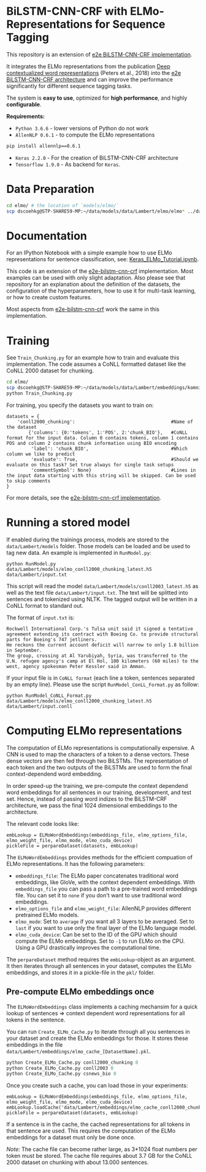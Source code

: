 # BiLSTM-CNN-CRF with ELMo-Representations for Sequence Tagging

This repository is an extension of [e2e BiLSTM-CNN-CRF implementation](http://dscoe.oocl.com/nlp/models/tree/master/e2e).

It integrates the ELMo representations from the publication [Deep contextualized word representations](http://arxiv.org/abs/1802.05365) (Peters et al., 2018) into the [e2e BiLSTM-CNN-CRF architecture](http://dscoe.oocl.com/nlp/models/tree/master/e2e) and can improve the performance significantly for different sequence tagging tasks.


The system is **easy to use**, optimized for **high performance**, and highly **configurable**.

**Requirements:**
* `Python 3.6.6` - lower versions of Python do not work
* `AllenNLP 0.6.1` - to compute the ELMo representations

```bash
pip install allennlp==0.6.1
```
* `Keras 2.2.0` - For the creation of BiLSTM-CNN-CRF architecture
* `Tensorflow 1.9.0` - As backend for `Keras`.


# Data Preparation
```bash
cd elmo/ # the location of `models/elmo/`
scp dscoehkg@STP-SHARE59-MP:~/data/models/data/Lambert/elmo/elmo* ../data/Lambert/elmo/
```

# Documentation
For an IPython Notebook with a simple example how to use ELMo representations for sentence classification, see: [Keras_ELMo_Tutorial.ipynb](Keras_ELMo_Tutorial.ipynb).

This code is an extension of the [e2e-bilstm-cnn-crf](http://dscoe.oocl.com/nlp/models/tree/master/e2e) implementation. Most examples can be used with only slight adaptation. Also please see that repository for an explanation about the definition of the datasets, the configuration of the hyperparameters, how to use it for multi-task learning, or how to create custom features.

Most aspects from [e2e-bilstm-cnn-crf](http://dscoe.oocl.com/nlp/models/tree/master/e2e) work the same in this implementation.


# Training
See `Train_Chunking.py` for an example how to train and evaluate this implementation. The code assumes a CoNLL formatted dataset like the CoNLL 2000 dataset for chunking.
```bash
cd elmo/
scp dscoehkg@STP-SHARE59-MP:~/data/models/data/Lambert/embeddings/komninos_english_embeddings.gz ../data/Lambert/embeddings/
python Train_Chunking.py
```

For training, you specify the datasets you want to train on:
```
datasets = {
    'conll2000_chunking':                                   #Name of the dataset
        {'columns': {0:'tokens', 1:'POS', 2:'chunk_BIO'},   #CoNLL format for the input data. Column 0 contains tokens, column 1 contains POS and column 2 contains chunk information using BIO encoding
         'label': 'chunk_BIO',                              #Which column we like to predict
         'evaluate': True,                                  #Should we evaluate on this task? Set true always for single task setups
         'commentSymbol': None}                             #Lines in the input data starting with this string will be skipped. Can be used to skip comments
}
```

For more details, see the [e2e-bilstm-cnn-crf implementation](http://dscoe.oocl.com/nlp/models/tree/master/e2e).


# Running a stored model
If enabled during the trainings process, models are stored to the `data/Lambert/models` folder. Those models can be loaded and be used to tag new data. An example is implemented in `RunModel.py`:

```
python RunModel.py data/Lambert/models/elmo_conll2000_chunking_latest.h5 data/Lambert/input.txt
```
This script will read the model `data/Lambert/models/conll2003_latest.h5` as well as the text file `data/Lambert/input.txt`. The text will be splitted into sentences and tokenized using NLTK. The tagged output will be written in a CoNLL format to standard out.

The format of `input.txt` is:
```
Rockwell International Corp.'s Tulsa unit said it signed a tentative agreement extending its contract with Boeing Co. to provide structural parts for Boeing's 747 jetliners.
He reckons the current account deficit will narrow to only 1.8 billion in September.
The group, crossing at Al Yarubiyah, Syria, was transferred to the U.N. refugee agency's camp at El Hol, 100 kilometers (60 miles) to the west, agency spokesman Peter Kessler said in Amman.
```
If your input file is in `CoNLL format` (each line a token, sentences separated by an empty line).
Please use the script `RunModel_ConLL_Format.py` as follow:

```
python RunModel_CoNLL_Format.py data/Lambert/models/elmo_conll2000_chunking_latest.h5 data/Lambert/input.conll
```


# Computing ELMo representations
The computation of ELMo representations is computationally expensive. A CNN is used to map the characters of a token to a dense vectors. These dense vectors are then fed through two BiLSTMs. The representation of each token and the two outputs of the BiLSTMs are used to form the final context-dependend word embedding.

In order speed-up the training, we pre-compute the context dependend word embeddings for all sentences in our training, development, and test set. Hence, instead of passing word indizes to the BiLSTM-CRF architecture, we pass the final 1024 dimensional embeddings to the architecture.

The relevant code looks like:
```
embLookup = ELMoWordEmbeddings(embeddings_file, elmo_options_file, elmo_weight_file, elmo_mode, elmo_cuda_device)
pickleFile = perpareDataset(datasets, embLookup)
```

The `ELMoWordEmbeddings` provides methods for the efficient compuation of ELMo representations. It has the following parameters:
* `embeddings_file`: The ELMo paper concatenates traditional word embeddings, like GloVe, with the context dependent embeddings. With `embeddings_file` you can pass a path to a pre-trained word embeddings file. You can set it to `none` if you don't want to use traditional word embeddings.
* `elmo_options_file` and `elmo_weight_file`: AllenNLP provides different pretrained ELMo models.
* `elmo_mode`: Set to `average` if you want all 3 layers to be averaged. Set to `last` if you want to use only the final layer of the ELMo language model.
* `elmo_cuda_device`: Can be set to the ID of the GPU which should compute the ELMo embeddings. Set to `-1` to run ELMo on the CPU. Using a GPU drastically improves the computational time.

The `perpareDataset` method requires the `embLookup`-object as an argument. It then iterates through all sentences in your dataset, computes the ELMo embeddings, and stores it in a pickle-file in the `pkl/` folder.

## Pre-compute ELMo embeddings once
The `ELMoWordEmbeddings` class implements a caching mechansim for a quick lookup of sentences => context dependent word representations for all tokens in the sentence.

You can run `Create_ELMo_Cache.py` to iterate through all you sentences in your dataset and create the ELMo embeddings for those. It stores these embeddings in the file `data/Lambert/embeddings/elmo_cache_[DatasetName].pkl`.
```python
python Create_ELMo_Cache.py conll2000_chunking 0
python Create_ELMo_Cache.py conll2003 0
python Create_ELMo_Cache.py csnews_bio 0
```

Once you create such a cache, you can load those in your experiments:
```
embLookup = ELMoWordEmbeddings(embeddings_file, elmo_options_file, elmo_weight_file, elmo_mode, elmo_cuda_device)
embLookup.loadCache('data/Lambert/embeddings/elmo_cache_conll2000_chunking.pkl')
pickleFile = perpareDataset(datasets, embLookup)
```

If a sentence is in the cache, the cached representations for all tokens in that sentence are used. This requires the computation of the ELMo embeddings for a dataset must only be done once.

*Note:* The cache file can become rather large, as 3*1024 float numbers per token must be stored. The cache file requires about 3.7 GB for the CoNLL 2000 dataset on chunking with about 13.000 sentences.
